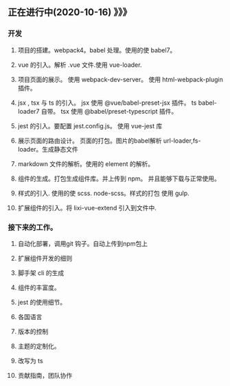 ## 正在进行中(2020-10-16) 》》》

### 开发

1. 项目的搭建。webpack4。babel 处理。使用的使 babel7。

2. vue 的引入。解析 .vue 文件.使用 vue-loader.

3. 项目页面的展示。 使用 webpack-dev-server。 使用 html-webpack-plugin 插件。

4. jsx , tsx 与 ts 的引入。 jsx 使用 @vue/babel-preset-jsx 插件。 ts babel-loader7 自带。 tsx 使用 @babel/preset-typescript 插件。

5. jest 的引入。要配置 jest.config.js。 使用 vue-jest 库

6. 展示页面的路由设计。 页面的打包。图片的babel解析 url-loader,fs-loader。生成静态文件

7. markdown 文件的解析。使用的 element 的解析。

8. 组件的生成。打包生成组件库。并上传到 npm。 并且能够下载与正常使用。

9. 样式的引入. 使用的使 scss. node-scss。样式的打包 使用 gulp.

10. 扩展组件的引入。将 lixi-vue-extend 引入到文件中.

### 接下来的工作。

1. 自动化部署，调用git 钩子。自动上传到npm包上

2. 扩展组件开发的细则

3. 脚手架 cli 的生成

4. 组件的丰富度。

5. jest 的使用细节。

6. 各国语言

7. 版本的控制

8. 主题的定制化。

9. 改写为 ts

10. 贡献指南，团队协作